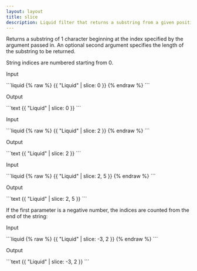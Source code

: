 ```yaml
---
layout: layout
title: slice
description: Liquid filter that returns a substring from a given position in a string.
---
```


Returns a substring of 1 character beginning at the index specified by the argument passed in. An optional second argument specifies the length of the substring to be returned.

String indices are numbered starting from 0.

<p class="code-label">Input</p>
```liquid
{% raw %}
{{ "Liquid" | slice: 0 }}
{% endraw %}
```

<p class="code-label">Output</p>
```text
{{ "Liquid" | slice: 0 }}
```

<p class="code-label">Input</p>
```liquid
{% raw %}
{{ "Liquid" | slice: 2 }}
{% endraw %}
```

<p class="code-label">Output</p>
```text
{{ "Liquid" | slice: 2 }}
```

<p class="code-label">Input</p>
```liquid
{% raw %}
{{ "Liquid" | slice: 2, 5 }}
{% endraw %}
```

<p class="code-label">Output</p>
```text
{{ "Liquid" | slice: 2, 5 }}
```

If the first parameter is a negative number, the indices are counted from the end of the string:

<p class="code-label">Input</p>
```liquid
{% raw %}
{{ "Liquid" | slice: -3, 2 }}
{% endraw %}
```

<p class="code-label">Output</p>
```text
{{ "Liquid" | slice: -3, 2 }}
```

